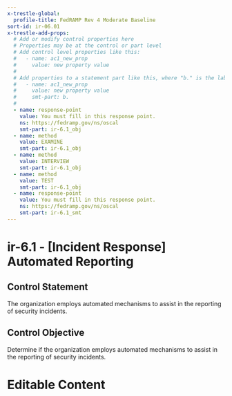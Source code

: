 ```yaml
---
x-trestle-global:
  profile-title: FedRAMP Rev 4 Moderate Baseline
sort-id: ir-06.01
x-trestle-add-props:
  # Add or modify control properties here
  # Properties may be at the control or part level
  # Add control level properties like this:
  #   - name: ac1_new_prop
  #     value: new property value
  #
  # Add properties to a statement part like this, where "b." is the label of the target statement part
  #   - name: ac1_new_prop
  #     value: new property value
  #     smt-part: b.
  #
  - name: response-point
    value: You must fill in this response point.
    ns: https://fedramp.gov/ns/oscal
    smt-part: ir-6.1_obj
  - name: method
    value: EXAMINE
    smt-part: ir-6.1_obj
  - name: method
    value: INTERVIEW
    smt-part: ir-6.1_obj
  - name: method
    value: TEST
    smt-part: ir-6.1_obj
  - name: response-point
    value: You must fill in this response point.
    ns: https://fedramp.gov/ns/oscal
    smt-part: ir-6.1_smt
---
```


# ir-6.1 - \[Incident Response\] Automated Reporting

## Control Statement

The organization employs automated mechanisms to assist in the reporting of security incidents.

## Control Objective

Determine if the organization employs automated mechanisms to assist in the reporting of security incidents.

# Editable Content

<!-- Make additions and edits below -->
<!-- The above represents the contents of the control as received by the profile, prior to additions. -->
<!-- If the profile makes additions to the control, they will appear below. -->
<!-- The above markdown may not be edited but you may edit the content below, and/or introduce new additions to be made by the profile. -->
<!-- If there is a yaml header at the top, parameter values may be edited. Use --set-parameters to incorporate the changes during assembly. -->
<!-- The content here will then replace what is in the profile for this control, after running profile-assemble. -->
<!-- The added parts in the profile for this control are below.  You may edit them and/or add new ones. -->
<!-- Each addition must have a heading either of the form ## Control my_addition_name -->
<!-- or ## Part a. (where the a. refers to one of the control statement labels.) -->
<!-- "## Control" parts are new parts added after the statement part. -->
<!-- "## Part" parts are new parts added into the top-level statement part with that label. -->
<!-- Subparts may be added with nested hash levels of the form ### My Subpart Name -->
<!-- underneath the parent ## Control or ## Part being added -->
<!-- See https://ibm.github.io/compliance-trestle/tutorials/ssp_profile_catalog_authoring/ssp_profile_catalog_authoring for guidance. -->
